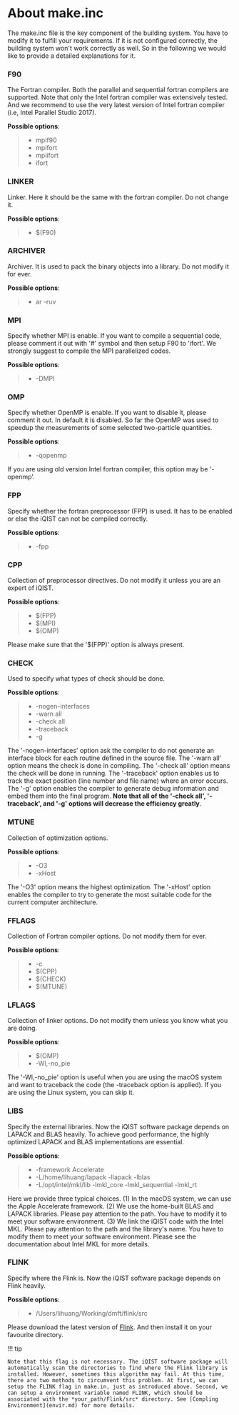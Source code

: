 # About make.inc

The make.inc file is the key component of the building system. You have to modify it to fulfill your requirements. If it is not configured correctly, the building system won't work correctly as well. So in the following we would like to provide a detailed explanations for it.

### F90

The Fortran compiler. Both the parallel and sequential fortran compilers are supported. Note that only the Intel fortran compiler was extensively tested. And we recommend to use the very latest version of Intel fortran compiler (i.e, Intel Parallel Studio 2017).

**Possible options**:

> * mpif90
> * mpifort
> * mpiifort
> * ifort

### LINKER

Linker. Here it should be the same with the fortran compiler. Do not change it.

**Possible options**:

> * \$\(F90\)

### ARCHIVER

Archiver. It is used to pack the binary objects into a library. Do not modify it for ever.

**Possible options**:

> * ar -ruv

### MPI

Specify whether MPI is enable. If you want to compile a sequential code, please comment it out with '#' symbol and then setup F90 to 'ifort'. We strongly suggest to compile the MPI parallelized codes.

**Possible options**:

> * -DMPI

### OMP

Specify whether OpenMP is enable. If you want to disable it, please comment it out. In default it is disabled. So far the OpenMP was used to speedup the measurements of some selected two-particle quantities.

**Possible options**:

> * -qopenmp

If you are using old version Intel fortran compiler, this option may be '-openmp'.

### FPP

Specify whether the fortran preprocessor (FPP) is used. It has to be enabled or else the iQIST can not be compiled correctly.

**Possible options**:

> * -fpp

### CPP

Collection of preprocessor directives. Do not modify it unless you are an expert of iQIST.

**Possible options**:

> * \$\(FPP\)
> * \$\(MPI\)
> * \$\(OMP\)

Please make sure that the '\$\(FPP\)' option is always present.

### CHECK

Used to specify what types of check should be done.

**Possible options**:

> * -nogen-interfaces
> * -warn all
> * -check all
> * -traceback
> * -g

The '-nogen-interfaces' option ask the compiler to do not generate an interface block for each routine defined in the source file. The '-warn all' option means the check is done in compiling. The '-check all' option means the check will be done in running. The '-traceback' option enables us to track the exact position (line number and file name) where an error occurs. The '-g' option enables the compiler to generate debug information and embed them into the final program. **Note that all of the '-check all', '-traceback', and '-g' options will decrease the efficiency greatly**.

### MTUNE

Collection of optimization options.

**Possible options**:

> * -O3
> * -xHost

The '-O3' option means the highest optimization. The '-xHost' option enables the compiler to try to generate the most suitable code for the current computer architecture.

### FFLAGS

Collection of Fortran compiler options. Do not modify them for ever.

**Possible options**:

> * -c
> * \$\(CPP\)
> * \$\(CHECK\)
> * \$\(MTUNE\)

### LFLAGS

Collection of linker options. Do not modify them unless you know what you are doing.

**Possible options**:

> * \$\(OMP\)
> * -Wl,-no_pie

The '-Wl,-no_pie' option is useful when you are using the macOS system and want to traceback the code (the -traceback option is applied). If you are using the Linux system, you can skip it.

### LIBS

Specify the external libraries. Now the iQIST software package depends on LAPACK and BLAS heavily. To achieve good performance, the highly optimized LAPACK and BLAS implementations are essential.

**Possible options**:

> * -framework Accelerate
> * -L/home/lihuang/lapack -llapack -lblas
> * -L/opt/intel/mkl/lib -lmkl_core -lmkl_sequential -lmkl_rt

Here we provide three typical choices. (1) In the macOS system, we can use the Apple Accelerate framework. (2) We use the home-built BLAS and LAPACK libraries. Please pay attention to the path. You have to modify it to meet your software environment. (3) We link the iQIST code with the Intel MKL. Please pay attention to the path and the library's name. You have to modify them to meet your software environment. Please see the documentation about Intel MKL for more details.

### FLINK

Specify where the Flink is. Now the iQIST software package depends on Flink heavily.

**Possible options**:

> * /Users/lihuang/Working/dmft/flink/src

Please download the latest version of [Flink](https://github.com/huangli712/Flink). And then install it on your favourite directory.

!!! tip

    Note that this flag is not necessary. The iQIST software package will automatically scan the directories to find where the Flink library is installed. However, sometimes this algorithm may fail. At this time, there are two methods to circumvent this problem. At first, we can setup the FLINK flag in make.in, just as introduced above. Second, we can setup a environment variable named FLINK, which should be associated with the *your_path/Flink/src* directory. See [Compling Environment](envir.md) for more details. 
